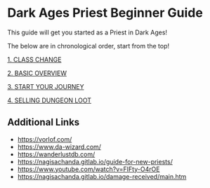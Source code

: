 
# Dark Ages Priest Beginner Guide

This guide will get you started as a Priest in Dark Ages!

The below are in chronological order, start from the top!

[1. CLASS CHANGE](docs/CLASS_CHANGE.md)

[2. BASIC OVERVIEW](docs/BASIC_OVERVIEW.md)

[3. START YOUR JOURNEY](docs/START_JOURNEY.md)

[4. SELLING DUNGEON LOOT](docs/SELLING_DUNGEON_LOOT.md)

## Additional Links

- https://vorlof.com/
- https://www.da-wizard.com/
- https://wanderlustdb.com/
- https://nagisachanda.gitlab.io/guide-for-new-priests/
- https://www.youtube.com/watch?v=FIFty-O4rOE
- https://nagisachanda.gitlab.io/damage-received/main.htm
